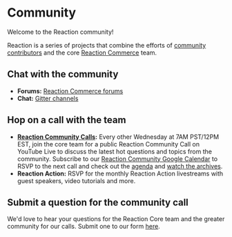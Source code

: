 # Community

Welcome to the Reaction community!

Reaction is a series of projects that combine the efforts of [community contributors](https://github.com/reactioncommerce/reaction/graphs/contributors) and the core [Reaction Commerce](https://github.com/orgs/reactioncommerce/people) team.

## Chat with the community

- **Forums:** [Reaction Commerce forums](https://forums.reactioncommerce.com/)
- **Chat:** [Gitter channels](https://gitter.im/reactioncommerce/)

## Hop on a call with the team

- **[Reaction Community Calls](http://getrxn.io/2rcCal):** Every other Wednesday at 7AM PST/12PM EST, join the core team for a public Reaction Community Call on YouTube Live to discuss the latest hot questions and topics from the community. Subscribe to our [Reaction Community Google Calendar](http://getrxn.io/2rcCal) to RSVP to the next call and check out the [agenda](http://getrxn.io/community-agenda) and [watch the archives](https://www.youtube.com/playlist?list=PLJ1TVRVOrm2N0G5zWfZms4Ef08m94k1VT).
- **Reaction Action:** RSVP for the monthly Reaction Action livestreams with guest speakers, video tutorials and more.

## Submit a question for the community call

We'd love to hear your questions for the Reaction Core team and the greater community for our calls. Submit one to our form [here](http://getrxn.io/reaction-community).

